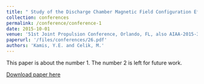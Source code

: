 ```yaml
---
title: " Study of the Discharge Chamber Magnetic Field Configuration Effects on the Electron Cyclotron Resonance (ECR) Microwave Ion Thruster"
collection: conferences
permalink: /conference/conference-1
date: 2015-10-01
venue: '51st Joint Propulsion Conference, Orlando, FL, also AIAA-2015-3826'
paperurl: '/files/conferences/26.pdf'
authors: 'Kamis, Y.E. and Celik, M.'
---
```

This paper is about the number 1. The number 2 is left for future work.

[Download paper here](http://academicpages.github.io/files/paper1.pdf)